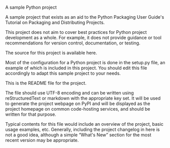 A sample Python project

A sample project that exists as an aid to the Python Packaging User Guide's Tutorial on Packaging and Distributing Projects.

This project does not aim to cover best practices for Python project development as a whole. For example, it does not provide guidance or tool recommendations for version control, documentation, or testing.

The source for this project is available here.

Most of the configuration for a Python project is done in the setup.py file, an example of which is included in this project. You should edit this file accordingly to adapt this sample project to your needs.

This is the README file for the project.

The file should use UTF-8 encoding and can be written using reStructuredText or markdown with the appropriate key set. It will be used to generate the project webpage on PyPI and will be displayed as the project homepage on common code-hosting services, and should be written for that purpose.

Typical contents for this file would include an overview of the project, basic usage examples, etc. Generally, including the project changelog in here is not a good idea, although a simple “What's New” section for the most recent version may be appropriate.